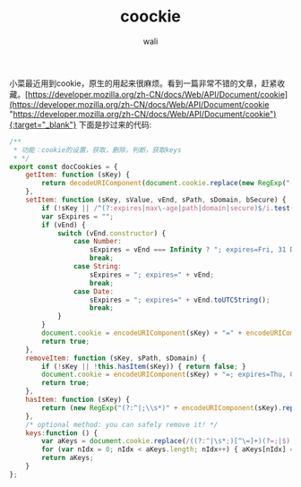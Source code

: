 ﻿---
layout: post
title: coockie   #标题
tagline: 整理coockie方法
category: javascript      #分类
author: wali    #作者
tag: coockie     #标签
ghurl:        #github url
ghurl_zip:    #github zip下载

post_nav: false
---

小菜最近用到cookie，原生的用起来很麻烦。看到一篇非常不错的文章，赶紧收藏。[https://developer.mozilla.org/zh-CN/docs/Web/API/Document/cookie](https://developer.mozilla.org/zh-CN/docs/Web/API/Document/cookie "https://developer.mozilla.org/zh-CN/docs/Web/API/Document/cookie"){:target="_blank"} 下面是抄过来的代码:

```javascript
/**
 * 功能：cookie的设置，获取，删除，判断，获取keys
 * */
export const docCookies = {
    getItem: function (sKey) {
        return decodeURIComponent(document.cookie.replace(new RegExp("(?:(?:^|.*;)\\s*" + encodeURIComponent(sKey).replace(/[\-\.\+\*]/g, "\\$&") + "\\s*\\=\\s*([^;]*).*$)|^.*$"), "$1")) || null;
    },
    setItem: function (sKey, sValue, vEnd, sPath, sDomain, bSecure) {
        if (!sKey || /^(?:expires|max\-age|path|domain|secure)$/i.test(sKey)) { return false; }
        var sExpires = "";
        if (vEnd) {
            switch (vEnd.constructor) {
                case Number:
                    sExpires = vEnd === Infinity ? "; expires=Fri, 31 Dec 9999 23:59:59 GMT" : "; max-age=" + vEnd;
                    break;
                case String:
                    sExpires = "; expires=" + vEnd;
                    break;
                case Date:
                    sExpires = "; expires=" + vEnd.toUTCString();
                    break;
            }
        }
        document.cookie = encodeURIComponent(sKey) + "=" + encodeURIComponent(sValue) + sExpires + (sDomain ? "; domain=" + sDomain : "") + (sPath ? "; path=" + sPath : "") + (bSecure ? "; secure" : "");
        return true;
    },
    removeItem: function (sKey, sPath, sDomain) {
        if (!sKey || !this.hasItem(sKey)) { return false; }
        document.cookie = encodeURIComponent(sKey) + "=; expires=Thu, 01 Jan 1970 00:00:00 GMT" + ( sDomain ? "; domain=" + sDomain : "") + ( sPath ? "; path=" + sPath : "");
        return true;
    },
    hasItem: function (sKey) {
        return (new RegExp("(?:^|;\\s*)" + encodeURIComponent(sKey).replace(/[\-\.\+\*]/g, "\\$&") + "\\s*\\=")).test(document.cookie);
    },
    /* optional method: you can safely remove it! */
    keys:function () {
        var aKeys = document.cookie.replace(/((?:^|\s*;)[^\=]+)(?=;|$)|^\s*|\s*(?:\=[^;]*)?(?:\1|$)/g, "").split(/\s*(?:\=[^;]*)?;\s*/);
        for (var nIdx = 0; nIdx < aKeys.length; nIdx++) { aKeys[nIdx] = decodeURIComponent(aKeys[nIdx]); }
        return aKeys;
    }
};
```

